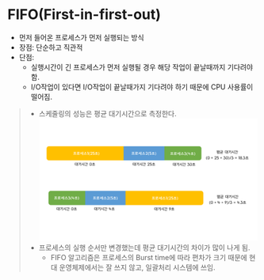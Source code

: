 # FIFO(First-in-first-out)

* 먼저 들어온 프로세스가 먼저 실행되는 방식
* 장점: 단순하고 직관적
* 단점: 
  - 실행시간이 긴 프로세스가 먼저 실행될 경우 해당 작업이 끝날때까지 기다려야 함.
  - I/O작업이 있다면 I/O작업이 끝날때가지 기다려야 하기 때문에 CPU 사용률이 떨어짐. 

> * 스케줄링의 성능은 평균 대기시간으로 측정한다.
 ![](../images/3_cpu-scheduling/FIFO.png)
> * 프로세스의 실행 순서만 변경했는데 평균 대기시간의 차이가 많이 나게 됨.
>   - FIFO 알고리즘은 프로세스의 Burst time에 따라 편차가 크기 때문에 현대 운영체제에서는 잘 쓰지 않고, 일괄처리 시스템에 쓰임.